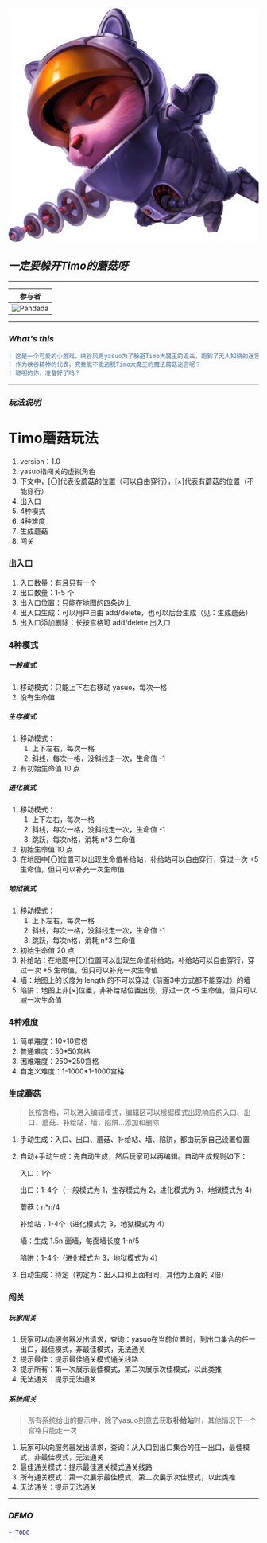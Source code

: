 ![Timo大魔王](https://github.com/mythg/fightToTimo/blob/master/designAssets/timo-618x576.png )

## _一定要躲开Timo的蘑菇呀_
***

|参与者|
|---
|![Pandada](https://img.shields.io/badge/Pandada-%E9%83%AD%E4%BA%86%E4%B8%AA%E6%B2%BB%E6%B5%A9-brightgreen)

***
### _What's this_

```diff
! 这是一个可爱的小游戏，峡谷风男yasuo为了躲避Timo大魔王的追击，跑到了无人知晓的迷宫。
! 作为峡谷精神的代表，究竟能不能逃脱Timo大魔王的魔法蘑菇迷宫呢？
! 聪明的你，准备好了吗？
```

***
### _玩法说明_

# Timo蘑菇玩法

1. version：1.0
2. yasuo指闯关的虚拟角色
3. 下文中，[〇]代表没蘑菇的位置（可以自由穿行），[×]代表有蘑菇的位置（不能穿行）
4. 出入口
5. 4种模式
6. 4种难度
7. 生成蘑菇
8. 闯关

### 出入口

1. 入口数量：有且只有一个
2. 出口数量：1-5 个
3. 出入口位置：只能在地图的四条边上
4. 出入口生成：可以用户自由 add/delete，也可以后台生成（见：生成蘑菇）
5. 出入口添加删除：长按宫格可 add/delete 出入口

### 4种模式

##### 一般模式

1. 移动模式：只能上下左右移动 yasuo，每次一格
2. 没有生命值

##### 生存模式

1. 移动模式：
   1. 上下左右，每次一格
   2. 斜线，每次一格，没斜线走一次，生命值 -1
2. 有初始生命值 10 点

##### 进化模式

1. 移动模式：
   1. 上下左右，每次一格
   2. 斜线，每次一格，没斜线走一次，生命值 -1
   3. 跳跃，每次n格，消耗 n*3 生命值
2. 初始生命值 10 点
3. 在地图中[〇]位置可以出现生命值补给站，补给站可以自由穿行，穿过一次 +5 生命值，但只可以补充一次生命值

##### 地狱模式

1. 移动模式：
   1. 上下左右，每次一格
   2. 斜线，每次一格，没斜线走一次，生命值 -1
   3. 跳跃，每次n格，消耗 n*3 生命值
2. 初始生命值 20 点
3. 补给站：在地图中[〇]位置可以出现生命值补给站，补给站可以自由穿行，穿过一次 +5 生命值，但只可以补充一次生命值
4. 墙：地图上的长度为 length 的不可以穿过（前面3中方式都不能穿过）的墙
5. 陷阱：地图上非[×]位置，非补给站位置出现，穿过一次 -5 生命值，但只可以减一次生命值

### 4种难度

1. 简单难度：10*10宫格
2. 普通难度：50*50宫格
3. 困难难度：250*250宫格
4. 自定义难度：1-1000*1-1000宫格

### 生成蘑菇

> 长按宫格，可以进入编辑模式，编辑区可以根据模式出现响应的入口、出口、蘑菇、补给站、墙、陷阱...添加和删除

1. 手动生成：入口、出口、蘑菇、补给站、墙、陷阱，都由玩家自己设置位置

2. 自动+手动生成：先自动生成，然后玩家可以再编辑。自动生成规则如下：

   入口：1个

   出口：1-4个（一般模式为 1，生存模式为 2，进化模式为 3，地狱模式为 4）

   蘑菇：n*n/4

   补给站：1-4个（进化模式为 3，地狱模式为 4）

   墙：生成 1.5n 面墙，每面墙长度 1-n/5

   陷阱：1-4个（进化模式为 3，地狱模式为 4）

3. 自动生成：待定（初定为：出入口和上面相同，其他为上面的 2倍）

### 闯关

##### 玩家闯关

1. 玩家可以向服务器发出请求，查询：yasuo在当前位置时，到出口集合的任一出口，最佳模式，非最佳模式，无法通关
2. 提示最佳：提示最佳通关模式通关线路
3. 提示所有：第一次展示最佳模式，第二次展示次佳模式，以此类推
4. 无法通关：提示无法通关

##### 系统闯关

> 所有系统给出的提示中，除了yasuo刻意去获取**补给站**时，其他情况下一个宫格只能走一次

1. 玩家可以向服务器发出请求，查询：从入口到出口集合的任一出口，最佳模式，非最佳模式，无法通关
2. 最佳通关模式：提示最佳通关模式通关线路
3. 所有通关模式：第一次展示最佳模式，第二次展示次佳模式，以此类推
4. 无法通关：提示无法通关


***
### _DEMO_

```diff
+ TODO
```  

